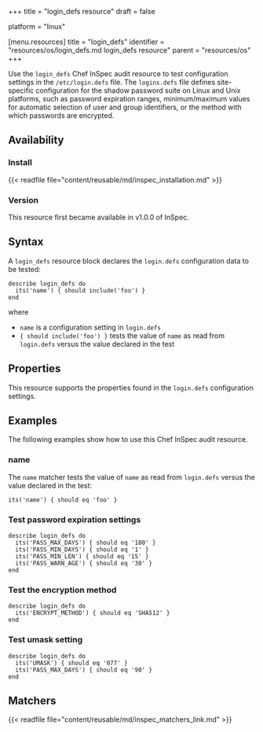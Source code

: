 +++
title = "login_defs resource"
draft = false

platform = "linux"

[menu.resources]
    title = "login_defs"
    identifier = "resources/os/login_defs.md login_defs resource"
    parent = "resources/os"
+++

Use the `login_defs` Chef InSpec audit resource to test configuration settings in the `/etc/login.defs` file. The `logins.defs` file defines site-specific configuration for the shadow password suite on Linux and Unix platforms, such as password expiration ranges, minimum/maximum values for automatic selection of user and group identifiers, or the method with which passwords are encrypted.

## Availability

### Install

{{< readfile file="content/reusable/md/inspec_installation.md" >}}

### Version

This resource first became available in v1.0.0 of InSpec.

## Syntax

A `login_defs` resource block declares the `login.defs` configuration data to be tested:

    describe login_defs do
      its('name') { should include('foo') }
    end

where

- `name` is a configuration setting in `login.defs`
- `{ should include('foo') }` tests the value of `name` as read from `login.defs` versus the value declared in the test

## Properties

This resource supports the properties found in the `login.defs` configuration settings.

## Examples

The following examples show how to use this Chef InSpec audit resource.

### name

The `name` matcher tests the value of `name` as read from `login.defs` versus the value declared in the test:

    its('name') { should eq 'foo' }

### Test password expiration settings

    describe login_defs do
      its('PASS_MAX_DAYS') { should eq '180' }
      its('PASS_MIN_DAYS') { should eq '1' }
      its('PASS_MIN_LEN') { should eq '15' }
      its('PASS_WARN_AGE') { should eq '30' }
    end

### Test the encryption method

    describe login_defs do
      its('ENCRYPT_METHOD') { should eq 'SHA512' }
    end

### Test umask setting

    describe login_defs do
      its('UMASK') { should eq '077' }
      its('PASS_MAX_DAYS') { should eq '90' }
    end

## Matchers

{{< readfile file="content/reusable/md/inspec_matchers_link.md" >}}
